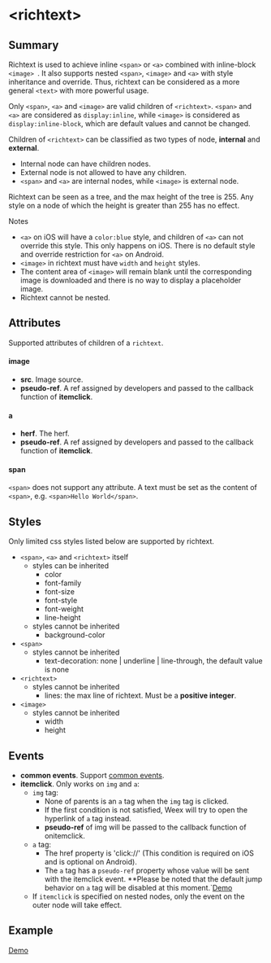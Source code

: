 # &lt;richtext&gt; <Badge text="v0.20+" type="warning"/>

## Summary

Richtext is used to achieve inline `<span>` or `<a>` combined with inline-block `<image> `. It also supports nested `<span>`, `<image>` and `<a>` with style inheritance and override. Thus, richtext can be considered as a more general `<text>` with more powerful usage.

Only `<span>`, `<a>` and `<image>` are valid children of `<richtext>`. `<span>` and `<a>` are considered as `display:inline`, while `<image>` is considered as `display:inline-block`, which are default values and cannot be changed.

Children of `<richtext>` can be classified as two types of node, **internal** and **external**.
* Internal node can have children nodes.
* External node is not allowed to have any children.
* `<span>` and `<a>` are internal nodes, while `<image>` is external node.

Richtext can be seen as a tree, and the max height of the tree is 255. Any style on a node of which the height is greater than 255 has no effect.

Notes
* `<a>` on iOS will have a `color:blue` style, and children of `<a>` can not override this style. This only happens on iOS. There is no default style and override restriction for `<a>` on Android.
* `<image>` in richtext must have `width` and `height` styles.
* The content area of `<image>` will remain blank until the corresponding image is downloaded and there is no way to display a placeholder image.
* Richtext cannot be nested.

## Attributes

Supported attributes of children of a `richtext`.

#### image

* **src**. Image source.
* **pseudo-ref**. A ref assigned by developers and passed to the callback function of **itemclick**.

#### a

* **herf**. The herf.
* **pseudo-ref**. A ref assigned by developers and passed to the callback function of **itemclick**.

#### span

`<span>` does not support any attribute. A text must be set as the content of `<span>`, e.g. `<span>Hello World</span>`.

## Styles

Only limited css styles listed below are supported by richtext.

* `<span>`, `<a>` and `<richtext>` itself
    * styles can be inherited
        * color
        * font-family
        * font-size
        * font-style
        * font-weight
        * line-height
    * styles cannot be inherited
        * background-color
* `<span>`
    * styles cannot be inherited
        * text-decoration: none | underline | line-through, the default value is none
* `<richtext>`
    * styles cannot be inherited
        * lines: the max line of richtext. Must be a **positive integer**.
* `<image>`
    * styles cannot be inherited
        * width
        * height

## Events

* **common events**. Support [common events](../events/common-events.html).
* **itemclick**. Only works on `img` and `a`:
   * `img` tag:
      * None of parents is an `a` tag when the `img` tag is clicked.
      * If the first condition is not satisfied, Weex will try to open the hyperlink of `a` tag instead.
      * **pseudo-ref** of img will be passed to the callback function of onitemclick.
   * `a` tag:
      * The href property is 'click://' (This condition is required on iOS and is optional on Android).
      * The `a` tag has a `pseudo-ref` property whose value will be sent with the itemclick event. **Please be noted that the default jump behavior on `a` tag will be disabled at this moment.`[Demo](http://editor.weex.io/p/sunshl/Contribute/commit/b21e1133830b48767c6d00d712e415b2)
    * If `itemclick` is specified on nested nodes, only the event on the outer node will take effect.

## Example

[Demo](http://dotwe.org/vue/8a817e1acb46c2910caf1b53b8016a48)
